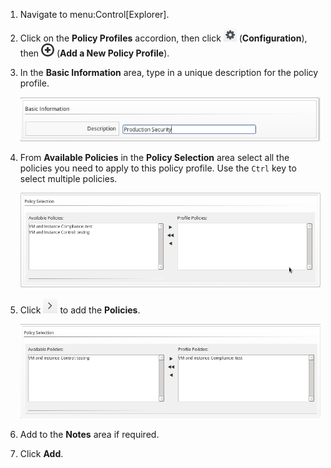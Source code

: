 1.  Navigate to menu:Control\[Explorer\].

2.  Click on the **Policy Profiles** accordion, then click
    ![image](/images/1847.png) (**Configuration**), then
    ![image](/images/1862.png) (**Add a New Policy Profile**).

3.  In the **Basic Information** area, type in a unique description for
    the policy profile.

    ![image](/images/1931.png)

4.  From **Available Policies** in the **Policy Selection** area select
    all the policies you need to apply to this policy profile. Use the
    `Ctrl` key to select multiple policies.

    ![image](/images/1930.png)

5.  Click ![image](/images/1876.png) to add the **Policies**.

    ![image](/images/1929.png)

6.  Add to the **Notes** area if required.

7.  Click **Add**.
